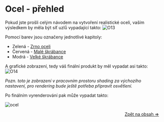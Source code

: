 # Ocel - přehled
Pokud jste prošli celým návodem na vytvoření realistické oceli, vaším výsledkem by měla být síť uzlů vypadající takto:
![O13](https://github.com/user-attachments/assets/e9857a69-eae4-4a33-b081-c87b7f6a70f6)

Pomocí barev jsou označeny jednotlivé kapitoly:
- Zelená - [Zrno oceli](https://github.com/Milimar16/Blender-realisticke-povrchy/blob/main/Zrno%20oceli.md)
- Červená - [Malé škrábance](https://github.com/Milimar16/Blender-realisticke-povrchy/blob/main/Mal%C3%A9%20%C5%A1kr%C3%A1bance.md)
- Modrá - [Velké škrábance](https://github.com/Milimar16/Blender-realisticke-povrchy/blob/main/Velk%C3%A9%20%C5%A1kr%C3%A1bance.md)

A grafické zobrazení, tedy váš finální produkt by měl vypadat asi takto:
![O14](https://github.com/user-attachments/assets/4b3eb6e5-46e9-441e-af9c-0e6fa43da09a)

_Pozn. toto je zobrazení v pracovním prostoru shading za výchozího nastavení, pro rendering bude ještě potřeba připravit osvětlení._

Po finálním vyrenderování pak může vypadat takto: 

![ocel](https://github.com/user-attachments/assets/fff39097-a13c-4171-9006-858efcf8f647)

</div>
<div align="right">
<a href="https://github.com/Milimar16/Blender-realisticke-povrchy/blob/main/README.md">Zpět na obsah =></a>
 </div>
